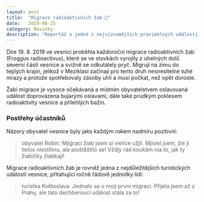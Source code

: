 ```yaml
---
layout: post
title:  "Migrace radioaktivních žab 🐸"
date:   2019-08-25
category: Novinky
description: "Reportáž o jedné z nejvíznamějších pravidelných událostí v Meziklasí"
---
```


Dne 19. 8. 2019 ve vesnici proběhla každoroční migrace radioaktivních žab (Froggus radioactivus), které se ve stovkách vyrojily z uhelných dolů severní části vesnice a svižně se odkutálely pryč. Migrují na zimu do teplých krajin, jelikož v Meziklasí začínají pro tento druh nesnesitelné tuhé mrazy a protože spotřebovaly zásoby uhlí a musí počkat, než opět doroste.

Žabí migrace je vysoce očekávaná a místním obyvatelstvem oslavovaná událost doprovázena bujarými oslavami, dále také prudkým poklesem radioaktivity vesnice a přilehlých bažin.

### Postřehy účastníků
Názory obyvatel vesnice byly jako každým rokem nadmíru pozitivní:
> obyvatel Robin: Mjigraci žiab jsem si vielice užjil. Mjislel jsem, žie ji lietos niestihnu, ale pioštěštilo se! Vždjy rád koukám nia to, jak ty žiabičky žiabkají!

Migrace radioaktivních žab je rovněž jedna z nejdůležitějších turistických událostí vesnice, přitahující ročně řádově jednotky lidí:
> turistka Květoslava: Jednalo se o moji první migraci. Přijela jsem až z Prahy, ale tato dechberoucí událost stála za to!

